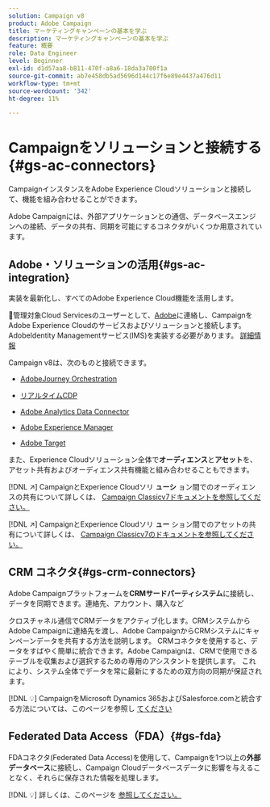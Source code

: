 ```yaml
---
solution: Campaign v8
product: Adobe Campaign
title: マーケティングキャンペーンの基本を学ぶ
description: マーケティングキャンペーンの基本を学ぶ
feature: 概要
role: Data Engineer
level: Beginner
exl-id: d1d57aa8-b811-470f-a8a6-18da3a700f1a
source-git-commit: ab7e458db5ad5696d144c17f6e89e4437a476d11
workflow-type: tm+mt
source-wordcount: '342'
ht-degree: 11%

---
```


# Campaignをソリューションと接続する{#gs-ac-connectors}

CampaignインスタンスをAdobe Experience Cloudソリューションと接続して、機能を組み合わせることができます。

Adobe Campaignには、外部アプリケーションとの通信、データベースエンジンへの接続、データの共有、同期を可能にするコネクタがいくつか用意されています。

## Adobe・ソリューションの活用{#gs-ac-integration}

実装を最新化し、すべてのAdobe Experience Cloud機能を活用します。

:speech_balloon:管理対象Cloud Servicesのユーザーとして、[Adobe](../start/campaign-faq.md#support)に連絡し、CampaignをAdobe Experience Cloudのサービスおよびソリューションと接続します。 AdobeIdentity Managementサービス(IMS)を実装する必要があります。 [詳細情報](../start/connect.md#connect-ims)

Campaign v8は、次のものと接続できます。

* [AdobeJourney Orchestration](https://experienceleague.adobe.com/docs/journeys/using/action-journeys/acc-action.html?lang=en)

* [リアルタイムCDP](../connect/ac-rtcdp.md)

* [Adobe Analytics Data Connector](../connect/ac-aa.md)

* [Adobe Experience Manager](../connect/ac-aem.md)

* [Adobe Target](../connect/ac-at.md)

また、Experience Cloudソリューション全体で&#x200B;**オーディエンス**&#x200B;と&#x200B;**アセット**&#x200B;を、アセット共有およびオーディエンス共有機能と組み合わせることもできます。

[!DNL :arrow_upper_right:] CampaignとExperience Cloudソリ **ューシ** ョン間でのオーディエンスの共有について詳しくは、 [Campaign Classicv7ドキュメントを参照してください。](https://experienceleague.adobe.com/docs/campaign-classic/using/integrating-with-adobe-experience-cloud/audience-sharing/sharing-audiences-with-adobe-experience-cloud.html?lang=en#integrating-with-adobe-experience-cloud)

[!DNL :arrow_upper_right:] CampaignとExperience Cloudソリ **ュー** ション間でのアセットの共有について詳しくは、 [Campaign Classicv7のドキュメントを参照してください。](https://experienceleague.adobe.com/docs/campaign-classic/using/integrating-with-adobe-experience-cloud/asset-sharing/sharing-assets-with-adobe-experience-cloud.html?lang=en#integrating-with-adobe-experience-cloud)

## CRM コネクタ{#gs-crm-connectors}

Adobe Campaignプラットフォームを&#x200B;**CRMサードパーティシステム**&#x200B;に接続し、データを同期できます。連絡先、アカウント、購入など

クロスチャネル通信でCRMデータをアクティブ化します。CRMシステムからAdobe Campaignに連絡先を渡し、Adobe CampaignからCRMシステムにキャンペーンデータを共有する方法を説明します。
CRMコネクタを使用すると、データをすばやく簡単に統合できます。Adobe Campaignは、CRMで使用できるテーブルを収集および選択するための専用のアシスタントを提供します。 これにより、システム全体でデータを常に最新にするための双方向の同期が保証されます。

[!DNL :bulb:] CampaignをMicrosoft Dynamics 365およびSalesforce.comと統合する方法については、このページを参照し [てください](crm.md)

## Federated Data Access（FDA）{#gs-fda}

FDAコネクタ(Federated Data Access)を使用して、Campaignを1つ以上の&#x200B;**外部データベース**&#x200B;に接続し、Campaign Cloudデータベースデータに影響を与えることなく、それらに保存された情報を処理します。

[!DNL :bulb:] 詳しくは、このページを [参照してください。](fda.md)


<!-- 
 ## Integrate with social media

Use the **Managing social networks (Social Marketing)** option to interact with customers and prospects via Twitter.

* Send messages - Use Adobe Campaign Social Marketing to send messages on Twitter. Adobe Campaign lets you post messages directly to your twitter account. You can also send direct messages to all your followers.

* Collect new contacts - Adobe Campaign Social Marketing also makes it easy to acquire new contacts via Facebook: contact users and ask them if they want to share their profile information. If they accept, Adobe Campaign automatically recovers the data, which enables you to carry out targeting campaigns and, when possible, to implement cross-channel strategies.

[!DNL :bulb:] Learn how to set up and use Campaign Social Marketing in [this section](../connect/ac-tw.md) -->